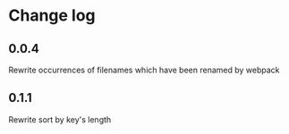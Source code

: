 # Change log

## 0.0.4

Rewrite occurrences of filenames which have been renamed by webpack

## 0.1.1

Rewrite sort by key's length
